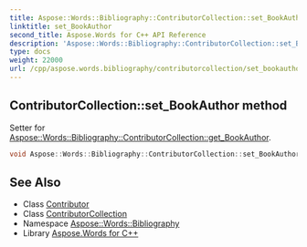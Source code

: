 ```yaml
---
title: Aspose::Words::Bibliography::ContributorCollection::set_BookAuthor method
linktitle: set_BookAuthor
second_title: Aspose.Words for C++ API Reference
description: 'Aspose::Words::Bibliography::ContributorCollection::set_BookAuthor method. Setter for Aspose::Words::Bibliography::ContributorCollection::get_BookAuthor in C++.'
type: docs
weight: 22000
url: /cpp/aspose.words.bibliography/contributorcollection/set_bookauthor/
---
```

## ContributorCollection::set_BookAuthor method


Setter for [Aspose::Words::Bibliography::ContributorCollection::get_BookAuthor](../get_bookauthor/).

```cpp
void Aspose::Words::Bibliography::ContributorCollection::set_BookAuthor(const System::SharedPtr<Aspose::Words::Bibliography::Contributor> &value)
```

## See Also

* Class [Contributor](../../contributor/)
* Class [ContributorCollection](../)
* Namespace [Aspose::Words::Bibliography](../../)
* Library [Aspose.Words for C++](../../../)
